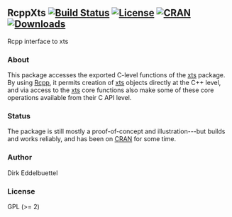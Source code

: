 ## RcppXts [![Build Status](https://travis-ci.org/eddelbuettel/rcppxts.png)](https://travis-ci.org/eddelbuettel/rcppxts) [![License](http://img.shields.io/badge/license-GPL%20%28%3E=%202%29-brightgreen.svg?style=flat)](http://www.gnu.org/licenses/gpl-2.0.html) [![CRAN](http://www.r-pkg.org/badges/version/RcppXts)](https://cran.r-project.org/package=RcppXts) [![Downloads](http://cranlogs.r-pkg.org/badges/RcppXts?color=brightgreen)](http://www.r-pkg.org/pkg/RcppXts)

Rcpp interface to xts

### About

This package accesses the exported C-level functions of the
[xts](https://cran.r-project.org/package=xts) package. By using
[Rcpp](http://www.rcpp.org), it permits creation of
[xts](https://cran.r-project.org/package=xts) objects directly at the C++
level, and via access to the [xts](https://cran.r-project.org/package=xts)
core functions also make some of these core operations available from their C
API level.

### Status

The package is still mostly a proof-of-concept and illustration---but builds
and works reliably, and has been on [CRAN](https://cran.r-project.org) for
some time.

### Author

Dirk Eddelbuettel

### License

GPL (>= 2)
